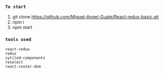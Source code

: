 ### `To start`

1.  git clone https://github.com/Miguel-Angel-Guate/React-redux-basic.git
2.  npm i
3.  npm start

### `tools used`

    react-redux
    redux
    sytiled-components
    reselect
    react-router-dom
